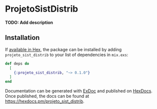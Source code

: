 # ProjetoSistDistrib

**TODO: Add description**

## Installation

If [available in Hex](https://hex.pm/docs/publish), the package can be installed
by adding `projeto_sist_distrib` to your list of dependencies in `mix.exs`:

```elixir
def deps do
  [
    {:projeto_sist_distrib, "~> 0.1.0"}
  ]
end
```

Documentation can be generated with [ExDoc](https://github.com/elixir-lang/ex_doc)
and published on [HexDocs](https://hexdocs.pm). Once published, the docs can
be found at <https://hexdocs.pm/projeto_sist_distrib>.

